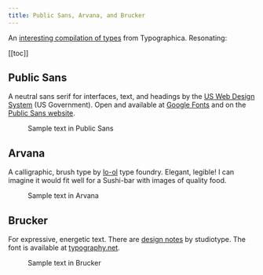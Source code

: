 ```yaml
---
title: Public Sans, Arvana, and Brucker
---
```

An [interesting compilation of types](https://typographica.org/features/our-favorite-typefaces-of-2019/) from Typographica. Resonating:

[[toc]]

## Public Sans
A neutral sans serif for interfaces, text, and headings by the [US Web Design System](https://designsystem.digital.gov) (US Government). Open and available at [Google Fonts](https://fonts.google.com/specimen/Public+Sans) and on the [Public Sans website](https://public-sans.digital.gov). 
<figure><img src="/img/public-sans-typeface.png" alt=""><figcaption>Sample text in Public Sans</figcaption></figure>

## Arvana
A calligraphic, brush type by [lo-ol](https://lo-ol.design/project/arvana) type foundry. Elegant, legible! I can imagine it would fit well for a Sushi-bar with images of quality food. 

<figure><img src="/img/arvana-typeface.jpg" alt=""><figcaption>Sample text in Arvana</figcaption></figure>


## Brucker
For expressive, energetic text. There are [design notes](https://studiotype.com/originals/brucker) by studiotype. The font is available at [typography.net](https://typography.net/fonts/brucker).
<figure><img src="/img/brucker-typeface.png" alt=""><figcaption>Sample text in Brucker</figcaption></figure>